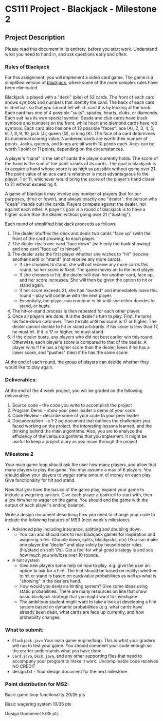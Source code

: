 # CS111 Project - Blackjack - Milestone 2

## Project Description

Please read this document in its entirety, before you start work. Understand what you need to hand in, and ask questions early and often.

### Rules of Blackjack

For this assignment, you will implement a video card game. The game is a simplified version of [blackjack](https://en.wikipedia.org/wiki/Blackjack), where some of the more complex rules have been eliminated.

Blackjack is played with a "deck" (pile) of 52 cards. The front of each card shows symbols and numbers that identify the card. The back of each card is identical, so that you cannot tell which card it is by looking at the back. Each card has one of 4 possible "suits": spades, hearts, clubs, or diamonds. Each suit has its own special symbol. Spade and club cards have black symbols and numbers on the front, while heart and diamond cards have red symbols. Each card also has one of 13 possible "faces": ace (A), 2, 3, 4, 5, 6, 7, 8, 9, 10, jack (J), queen (Q), or king (K). The face of a card determines its numerical scoring value. Numbered cards are worth their number of points. Jacks, queens, and kings are all worth 10 points each. Aces can be worth 1 point or 11 points, depending on the circumstances.

A player's "hand" is the set of cards the player currently holds. The score of the hand is the sum of the point values of its cards. The goal in blackjack is to acquire a hand whose score is as high as possible without going over 21. The point value of an ace card is whatever is most advantageous to the player: 1 or 11, whichever would bring the score of the player's hand closer to 21 without exceeding it.

A game of blackjack may involve any number of players (but for our purposes, three or fewer), and always exactly one "dealer": the person who "deals" (hands out) the cards. Players compete against the dealer, not against each other. A player's goal in a round of blackjack is to have a higher score than the dealer, without going over 21 ("busting").

Each round of simplified blackjack proceeds as follows:

1. The dealer shuffles the deck and deals two cards "face up" (with the front of the card showing) to each player.
2. The dealer deals one card "face down" (with only the back showing) and one card "face up" to himself.
3. The dealer asks the first player whether she wishes to "hit" (receive another card) or "stand" (not receive any more cards).
   -  If she chooses to stand, she will not receive any more cards this round, so her score is fixed. The game moves on to the next player.
   -  If she chooses to hit, the dealer will deal her another card, face up, and her score increases. She will then be given the option to hit or stand again.
   -  If her score exceeds 21, she has "busted" and immediately loses this round - play will continue with the next player.
   -  Essentially, the player can continue to hit until she either decides to stand, or busts.
4. The hit-or-stand process is then repeated for each other player.
5. Once all players are done, it is the dealer's turn to play. First, he turns his face-down card over. Then he hits until his score is 17 or higher. The dealer cannot decide to hit or stand arbitrarily. If his score is less than 17, he must hit. If it is 17 or higher, he must stand.
6. If the dealer busts, any players who did not bust earlier win this round. Otherwise, each player's score is compared to that of the dealer. A player wins if he has a higher score than the dealer, loses if he has a lower score, and "pushes" (ties) if he has the same score.

At the end of each round, the group of players can decide whether they would like to play again.

### Deliverables:

At the end of the 4 week project, you will be graded on the following deliverables.

1. Source code – the code you write to accomplish the project
2. Program Demo – show your peer leader a demo of your code
3. Code Review – describe some of your code to your peer leader
4. Documentation – a 1-2 pg document that outlines the challenges you faced working on the project, the interesting lessons learned, and the thinking behind the main algorithms. Also, you are to analyze the efficiency of the various algorithms that you implement. It might be useful to keep a project diary as you move through the project

### Milestone 2

Your main game loop should ask the user how many players, and allow that many players to play the game. You may assume a max of 6 players. You should allow your players to wager some amount of money on each play. Give functionality for hit and stand.

Now that you have the basics of the game play, expand your game to include a wagering system. Give each player a bankroll to start with, then allow him/her to wager on the game. You should end the game with the output of each player's ending balance.

Write a design document describing how you need to change your code to include the following features of MS3 (next week's milestone).

-  Advanced play including insurance, splitting and doubling down
   -  You can and should look to real blackjack games for inspiration and wagering rules. (Double down, splits, blackjacks, etc) (You can make one player the “dealer” and play solely by house dealer rules (hit/stand on soft 17s). Get a feel for what good strategy is and see how much you win/lose over 10 rounds.
-  A hint system
   -  Give new players some help on how to play. e.g. give the user an option to ask for a hint. The hint should be based on reality: whether to hit or stand is based on card/value probabilities as well as what is "showing" in the dealers hand.
   -  How would you devise a hinting system? Give some ideas using static probabilities. There are many resources on line that show basic blackjack strategy that you might want to investigate.
   -  The ambitious student might want to take a look at developing a hint system based on dynamic probabilities (e.g. what cards have already been dealt, what cards are face up currently, and how probability changes.

### What to submit:

-  `Blackjack.java` Your main game engine/loop. This is what your graders will run to test your game. You should comment your code enough so the grader understands what you have done.
-  `Card.java`, `Deck.java`, and any other supporting files that need to accompany your program to make it work. Uncompileable code receives NO CREDIT
-  design.txt - Your design document for the next milestone

### Point distribution for MS2:

Basic game loop functionality 20/35 pts

Basic wagering system 10/35 pts

Design Document 5/35 pts
